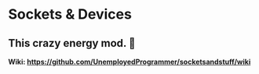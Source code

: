 Sockets & Devices
====================
## This crazy energy mod. 🤯

**Wiki: https://github.com/UnemployedProgrammer/socketsandstuff/wiki**